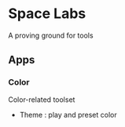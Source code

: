 # Space Labs

A proving ground for tools

## Apps

### Color

Color-related toolset

- Theme : play and preset color
